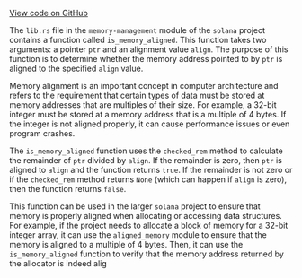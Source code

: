 [View code on GitHub](https://github.com/solana-labs/solana/blob/master/memory-management/src/lib.rs)

The `lib.rs` file in the `memory-management` module of the `solana` project contains a function called `is_memory_aligned`. This function takes two arguments: a pointer `ptr` and an alignment value `align`. The purpose of this function is to determine whether the memory address pointed to by `ptr` is aligned to the specified `align` value.

Memory alignment is an important concept in computer architecture and refers to the requirement that certain types of data must be stored at memory addresses that are multiples of their size. For example, a 32-bit integer must be stored at a memory address that is a multiple of 4 bytes. If the integer is not aligned properly, it can cause performance issues or even program crashes.

The `is_memory_aligned` function uses the `checked_rem` method to calculate the remainder of `ptr` divided by `align`. If the remainder is zero, then `ptr` is aligned to `align` and the function returns `true`. If the remainder is not zero or if the `checked_rem` method returns `None` (which can happen if `align` is zero), then the function returns `false`.

This function can be used in the larger `solana` project to ensure that memory is properly aligned when allocating or accessing data structures. For example, if the project needs to allocate a block of memory for a 32-bit integer array, it can use the `aligned_memory` module to ensure that the memory is aligned to a multiple of 4 bytes. Then, it can use the `is_memory_aligned` function to verify that the memory address returned by the allocator is indeed alig